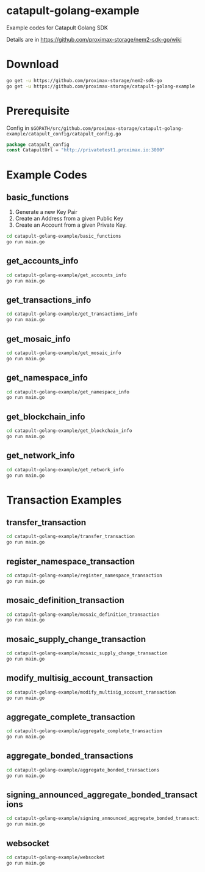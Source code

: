 # catapult-golang-example

Example codes for Catapult Golang SDK

Details are in https://github.com/proximax-storage/nem2-sdk-go/wiki

# Download

```bash
go get -u https://github.com/proximax-storage/nem2-sdk-go 
go get -u https://github.com/proximax-storage/catapult-golang-example
``` 

# Prerequisite

Config in `$GOPATH/src/github.com/proximax-storage/catapult-golang-example/catapult_config/catapult_config.go`

```go
package catapult_config
const CatapultUrl = "http://privatetest1.proximax.io:3000"
```

# Example Codes
## basic_functions
1. Generate a new Key Pair
2. Create an Address from a given Public Key
3. Create an Account from a given Private Key.

```bash
cd catapult-golang-example/basic_functions
go run main.go
```

## get_accounts_info
```bash
cd catapult-golang-example/get_accounts_info
go run main.go
```

## get_transactions_info
```bash
cd catapult-golang-example/get_transactions_info
go run main.go
```

## get_mosaic_info
```bash
cd catapult-golang-example/get_mosaic_info
go run main.go
```

## get_namespace_info
```bash
cd catapult-golang-example/get_namespace_info
go run main.go
```

## get_blockchain_info
```bash
cd catapult-golang-example/get_blockchain_info
go run main.go
```

## get_network_info
```bash
cd catapult-golang-example/get_network_info
go run main.go
```

# Transaction Examples

## transfer_transaction
```bash
cd catapult-golang-example/transfer_transaction
go run main.go
```

## register_namespace_transaction
```bash
cd catapult-golang-example/register_namespace_transaction
go run main.go
```

## mosaic_definition_transaction
```bash
cd catapult-golang-example/mosaic_definition_transaction
go run main.go
```

## mosaic_supply_change_transaction
```bash
cd catapult-golang-example/mosaic_supply_change_transaction
go run main.go
```

## modify_multisig_account_transaction
```bash
cd catapult-golang-example/modify_multisig_account_transaction
go run main.go
```

## aggregate_complete_transaction
```bash
cd catapult-golang-example/aggregate_complete_transaction
go run main.go
```

## aggregate_bonded_transactions
```bash
cd catapult-golang-example/aggregate_bonded_transactions
go run main.go
```

## signing_announced_aggregate_bonded_transactions
```bash
cd catapult-golang-example/signing_announced_aggregate_bonded_transactions
go run main.go
```

## websocket
```bash
cd catapult-golang-example/websocket
go run main.go
```
